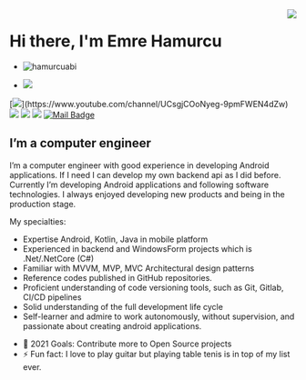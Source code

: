 
<img align='right' src="https://github-readme-stats.vercel.app/api?username=hamurcuabi&show_icons=true">

# Hi there, I'm Emre Hamurcu
* <p align="left"> <img src="https://komarev.com/ghpvc/?username=hamurcuabi" alt="hamurcuabi" />   </p>
* [![](https://img.shields.io/github/followers/hamurcuabi?style=social)](https://www.github.com/hamurcuabi)

[![](https://img.shields.io/badge/youtube-%23FF0000.svg?&style=for-the-badge&logo=youtube&logoColor=white")](https://www.youtube.com/channel/UCsgjCOoNyeg-9pmFWEN4dZw)
[![](https://img.shields.io/badge/linkedin-%230077B5.svg?&style=for-the-badge&logo=linkedin&logoColor=white)](https://www.linkedin.com/in/hamurcu-emre/)
[![](https://img.shields.io/badge/medium-%2312100E.svg?&style=for-the-badge&logo=medium&logoColor=white)](https://medium.com/@hamurcuabi)
[![](https://img.shields.io/badge/instagram-%23E4405F.svg?&style=for-the-badge&logo=instagram&logoColor=white)](https://instagram.com/e.hmrc)
[![Mail Badge](https://img.shields.io/badge/emrehamaurcu.95@gmail.com-c14438?style=for-the-badge&logo=Gmail&logoColor=white&link=mailto:mailto:emrehamurcu.95@gmail.com)](mailto:emrehamurcu.95@gmail.com)

## I’m a computer engineer

I’m a computer engineer with good experience in developing Android applications. If I need I can develop my own backend api as I did before.
Currently I’m developing Android applications and following software technologies. I always enjoyed developing new products and being in the production stage.

My specialties:

* Expertise Android, Kotlin, Java in mobile platform
* Experienced in backend and WindowsForm projects which is .Net/.NetCore (C#)
* Familiar with MVVM, MVP, MVC Architectural  design patterns
* Reference codes published in GitHub repositories.
* Proficient understanding of code versioning tools, such as Git, Gitlab, CI/CD pipelines
* Solid understanding of the full development life cycle
* Self-learner and admire to work autonomously, without supervision, and passionate about creating android applications.

- 🥅 2021 Goals: Contribute more to Open Source projects
- ⚡ Fun fact: I love to play guitar but playing table tenis is in top of my list ever.
